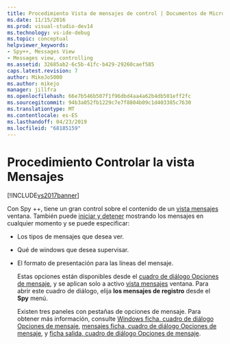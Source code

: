 ```yaml
---
title: Procedimiento Vista de mensajes de control | Documentos de Microsoft
ms.date: 11/15/2016
ms.prod: visual-studio-dev14
ms.technology: vs-ide-debug
ms.topic: conceptual
helpviewer_keywords:
- Spy++, Messages View
- Messages view, controlling
ms.assetid: 32685ab2-6c5b-41fc-b429-29260caef585
caps.latest.revision: 7
author: MikeJo5000
ms.author: mikejo
manager: jillfra
ms.openlocfilehash: 66e7b546b507f1f96dbd4aa4a62b4db501eff2fc
ms.sourcegitcommit: 94b3a052fb1229c7e7f8804b09c1d403385c7630
ms.translationtype: MT
ms.contentlocale: es-ES
ms.lasthandoff: 04/23/2019
ms.locfileid: "68185159"
---
```

# <a name="how-to-control-messages-view"></a>Procedimiento Controlar la vista Mensajes
[!INCLUDE[vs2017banner](../includes/vs2017banner.md)]

Con Spy ++, tiene un gran control sobre el contenido de un [vista mensajes](../debugger/messages-view.md) ventana. También puede [iniciar y detener](../debugger/how-to-start-and-stop-the-message-log-display.md) mostrando los mensajes en cualquier momento y se puede especificar:  
  
- Los tipos de mensajes que desea ver.  
  
- Qué de windows que desea supervisar.  
  
- El formato de presentación para las líneas del mensaje.  
  
  Estas opciones están disponibles desde el [cuadro de diálogo Opciones de mensaje](../debugger/message-options-dialog-box.md), y se aplican solo a activo [vista mensajes](../debugger/messages-view.md) ventana. Para abrir este cuadro de diálogo, elija **los mensajes de registro** desde el **Spy** menú.  
  
  Existen tres paneles con pestañas de opciones de mensaje. Para obtener más información, consulte [Windows ficha, cuadro de diálogo Opciones de mensaje](../debugger/windows-tab-message-options-dialog-box.md), [mensajes ficha, cuadro de diálogo Opciones de mensaje](../debugger/messages-tab-message-options-dialog-box.md), y [ficha salida, cuadro de diálogo Opciones de mensaje](../debugger/output-tab-message-options-dialog-box.md).
